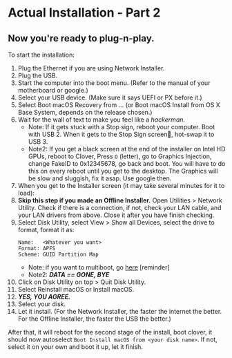 # Actual Installation - Part 2

## Now you're ready to plug-n-play.

To start the installation:

1. Plug the Ethernet if you are using Network Installer.
2. Plug the USB.
3. Start the computer into the boot menu. \(Refer to the manual of your motherboard or google.\)
4. Select your USB device. \(Make sure it says UEFI or PX before it.\)
5. Select Boot macOS Recovery from ... \(or Boot macOS Install from OS X Base System, depends on the release chosen.\)
6. Wait for the wall of text to make you feel like a _hackerman._
   * Note: If it gets stuck with a Stop sign, reboot your computer. Boot with USB 2. When it gets to the Stop Sign screen🚫, hot-swap it to USB 3.
   * Note2: If you get a black screen at the end of the installer on Intel HD GPUs, reboot to Clover, Press `O` \(letter\), go to Graphics Injection, change FakeID to 0x12345678, go back and boot. You will have to do this on every reboot until you get to the desktop. The Graphics will be slow and sluggish, fix it asap. Use google then.
7. When you get to the Installer screen \(it may take several minutes for it to load\):
8. **Skip this step if you made an Offline Installer.** Open Utilities &gt; Network Utility. Check if there is a connection, if not, check your LAN cable, and your LAN drivers from above. Close it after you have finish checking.
9. Select Disk Utility, select View &gt; Show all Devices, select the drive to format, format it as:
    ```
    Name:   <Whatever you want>
    Format: APFS
    Scheme: GUID Partition Map
    ```
   * Note: if you want to multiboot, go [here](https://hackintosh-multiboot.gitbook.io/hackintosh-multiboot/) \[reminder\]
   * Note2: _**DATA == GONE, BYE**_
10. Click on Disk Utility on top &gt; Quit Disk Utility.
11. Select Reinstall macOS or Install macOS.
12. _**YES, YOU AGREE.**_
13. Select your disk.
14. Let it install. \(For the Network Installer, the faster the internet the better. For the Offline Installer, the faster the USB the better.\)

After that, it will reboot for the second stage of the install, boot clover, it should now autoselect `Boot Install macOS from <your disk name>`. If not, select it on your own and boot it up, let it finish.

